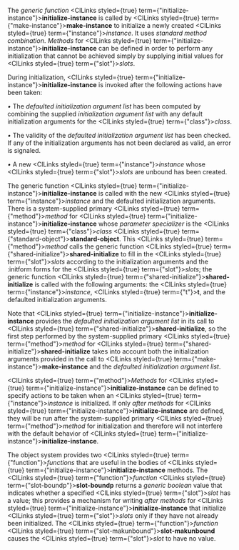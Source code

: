  



The *generic function* <ClLinks styled={true} term={"initialize-instance"}><b>initialize-instance</b></ClLinks> is called by <ClLinks styled={true} term={"make-instance"}><b>make-instance</b></ClLinks> to initialize a newly created <ClLinks styled={true} term={"instance"}><i>instance</i></ClLinks>. It uses *standard method combination*. *Methods* for <ClLinks styled={true} term={"initialize-instance"}><b>initialize-instance</b></ClLinks> can be defined in order to perform any initialization that cannot be achieved simply by supplying initial values for <ClLinks styled={true} term={"slot"}><i>slots</i></ClLinks>. 



During initialization, <ClLinks styled={true} term={"initialize-instance"}><b>initialize-instance</b></ClLinks> is invoked after the following actions have been taken: 



 



 



*•* The *defaulted initialization argument list* has been computed by combining the supplied *initialization argument list* with any default initialization arguments for the <ClLinks styled={true} term={"class"}><i>class</i></ClLinks>. 



*•* The validity of the *defaulted initialization argument list* has been checked. If any of the initialization arguments has not been declared as valid, an error is signaled. 



*•* A new <ClLinks styled={true} term={"instance"}><i>instance</i></ClLinks> whose <ClLinks styled={true} term={"slot"}><i>slots</i></ClLinks> are unbound has been created. 



The generic function <ClLinks styled={true} term={"initialize-instance"}><b>initialize-instance</b></ClLinks> is called with the new <ClLinks styled={true} term={"instance"}><i>instance</i></ClLinks> and the defaulted initialization arguments. There is a system-supplied primary <ClLinks styled={true} term={"method"}><i>method</i></ClLinks> for <ClLinks styled={true} term={"initialize-instance"}><b>initialize-instance</b></ClLinks> whose *parameter specializer* is the <ClLinks styled={true} term={"class"}><i>class</i></ClLinks> <ClLinks styled={true} term={"standard-object"}><b>standard-object</b></ClLinks>. This <ClLinks styled={true} term={"method"}><i>method</i></ClLinks> calls the generic function <ClLinks styled={true} term={"shared-initialize"}><b>shared-initialize</b></ClLinks> to fill in the <ClLinks styled={true} term={"slot"}><i>slots</i></ClLinks> according to the initialization arguments and the :initform forms for the <ClLinks styled={true} term={"slot"}><i>slots</i></ClLinks>; the generic function <ClLinks styled={true} term={"shared-initialize"}><b>shared-initialize</b></ClLinks> is called with the following arguments: the <ClLinks styled={true} term={"instance"}><i>instance</i></ClLinks>, <ClLinks styled={true} term={"t"}><b>t</b></ClLinks>, and the defaulted initialization arguments. 



Note that <ClLinks styled={true} term={"initialize-instance"}><b>initialize-instance</b></ClLinks> provides the *defaulted initialization argument list* in its call to <ClLinks styled={true} term={"shared-initialize"}><b>shared-initialize</b></ClLinks>, so the first step performed by the system-supplied primary <ClLinks styled={true} term={"method"}><i>method</i></ClLinks> for <ClLinks styled={true} term={"shared-initialize"}><b>shared-initialize</b></ClLinks> takes into account both the initialization arguments provided in the call to <ClLinks styled={true} term={"make-instance"}><b>make-instance</b></ClLinks> and the *defaulted initialization argument list*. 



<ClLinks styled={true} term={"method"}><i>Methods</i></ClLinks> for <ClLinks styled={true} term={"initialize-instance"}><b>initialize-instance</b></ClLinks> can be defined to specify actions to be taken when an <ClLinks styled={true} term={"instance"}><i>instance</i></ClLinks> is initialized. If only *after methods* for <ClLinks styled={true} term={"initialize-instance"}><b>initialize-instance</b></ClLinks> are defined, they will be run after the system-supplied primary <ClLinks styled={true} term={"method"}><i>method</i></ClLinks> for initialization and therefore will not interfere with the default behavior of <ClLinks styled={true} term={"initialize-instance"}><b>initialize-instance</b></ClLinks>. 



The object system provides two <ClLinks styled={true} term={"function"}><i>functions</i></ClLinks> that are useful in the bodies of <ClLinks styled={true} term={"initialize-instance"}><b>initialize-instance</b></ClLinks> methods. The <ClLinks styled={true} term={"function"}><i>function</i></ClLinks> <ClLinks styled={true} term={"slot-boundp"}><b>slot-boundp</b></ClLinks> returns a *generic boolean* value that indicates whether a specified <ClLinks styled={true} term={"slot"}><i>slot</i></ClLinks> has a value; this provides a mechanism for writing *after methods* for <ClLinks styled={true} term={"initialize-instance"}><b>initialize-instance</b></ClLinks> that initialize <ClLinks styled={true} term={"slot"}><i>slots</i></ClLinks> only if they have not already been initialized. The <ClLinks styled={true} term={"function"}><i>function</i></ClLinks> <ClLinks styled={true} term={"slot-makunbound"}><b>slot-makunbound</b></ClLinks> causes the <ClLinks styled={true} term={"slot"}><i>slot</i></ClLinks> to have no value. 




